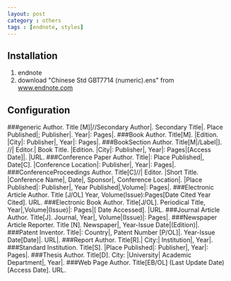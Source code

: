 ```yaml
---
layout: post
category : others
tags : [endnote, styles]
---
```

## Installation
1. endnote
2. download "Chinese Std GBT7714 (numeric).ens" from www.endnote.com

## Configuration
###generic
Author. Title [M]|//Secondary Author|. Secondary Title|. Place Published|; Publisher|. Year|: Pages|. 
###Book
Author. Title[M]. |Edition. |City|: Publisher|, Year|: Pages|. 
###BookSection
Author. Title[M|/Label|]. //| Editor.| Book Title. |Edition. |City|: Publisher|, Year|: Pages|[Access Date]|. |URL. 
###Conference Paper
Author. Title|: Place Published|, Date[C]. |Conference Location|: Publisher|, Year|: Pages|. 
###ConferenceProceedings
Author. Title[C]//| Editor. |Short Title. |Conference Name|, Date|, Sponsor|, Conference Location|. |Place Published|: Publisher|, Year Published|,Volume|: Pages|. 
###Electronic Article
Author. Title [J/OL] Year, Volume(Issue):Pages[Date Cited Year Cited]. URL. 
###Electronic Book
Author. Title[J/OL]. Periodical Title, Year|,Volume|(Issue)|: Pages|[ Date Accessed]. |URL. 
###Journal Article
Author. Title[J]. Journal, Year|, Volume|(Issue)|: Pages|. 
###Newspaper Article
Reporter. Title [N]. Newspaper|, Year-Issue Date|(Edition)|. 
###Patent
Inventor. Title|: Country|, Patent Number [P/OL]|. Year-Issue Date[Date]|. URL|. 
###Report
Author. Title[R].| City:| Institution|, Year|. 
###Standard
Institution. Title[S]. |Place Published|: Publisher|, Year|: Pages|. 
###Thesis
Author. Title[D]. City: |University| Academic Department|, Year|. 
###Web Page
Author. Title[EB/OL] (Last Update Date) [Access Date]. URL. 

